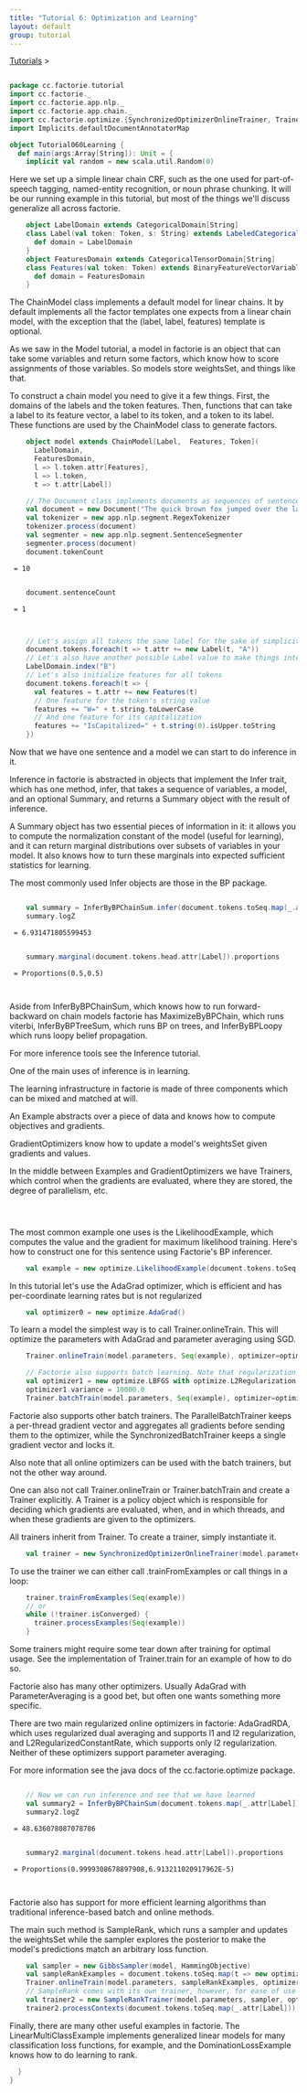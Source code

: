 ```yaml
---
title: "Tutorial 6: Optimization and Learning"
layout: default
group: tutorial
---
```


<a href="{{ site.baseurl }}/tutorial.html">Tutorials</a> &gt;

```scala

package cc.factorie.tutorial
import cc.factorie._
import cc.factorie.app.nlp._
import cc.factorie.app.chain._
import cc.factorie.optimize.{SynchronizedOptimizerOnlineTrainer, Trainer, SampleRankTrainer}
import Implicits.defaultDocumentAnnotatorMap

object Tutorial060Learning {
  def main(args:Array[String]): Unit = {
    implicit val random = new scala.util.Random(0)

```

 Here we set up a simple linear chain CRF, such as the one used for part-of-speech tagging,
named-entity recognition, or noun phrase chunking. It will be our running example in this
tutorial, but most of the things we'll discuss generalize all across factorie.

```scala
    object LabelDomain extends CategoricalDomain[String]
    class Label(val token: Token, s: String) extends LabeledCategoricalVariable(s) {
      def domain = LabelDomain
    }
    object FeaturesDomain extends CategoricalTensorDomain[String]
    class Features(val token: Token) extends BinaryFeatureVectorVariable[String] {
      def domain = FeaturesDomain
    }


```

 The ChainModel class implements a default model for linear chains.
It by default implements all the factor templates one expects from a linear chain model,
with the exception that the (label, label, features) template is optional.

As we saw in the Model tutorial, a model in factorie is an object that
can take some variables and return some factors, which know how to score
assignments of those variables. So models store weightsSet, and things like that.

To construct a chain model you need to give it a few things. First, the domains
of the labels and the token features. Then, functions that can take a label to
its feature vector, a label to its token, and a token to its label. These functions
are used by the ChainModel class to generate factors.

```scala
    object model extends ChainModel[Label,  Features, Token](
      LabelDomain,
      FeaturesDomain,
      l => l.token.attr[Features],
      l => l.token,
      t => t.attr[Label])

    // The Document class implements documents as sequences of sentences and tokens.
    val document = new Document("The quick brown fox jumped over the lazy dog.")
    val tokenizer = new app.nlp.segment.RegexTokenizer
    tokenizer.process(document)
    val segmenter = new app.nlp.segment.SentenceSegmenter
    segmenter.process(document)
    document.tokenCount

``` 

 `` = 10`` 

```scala

    document.sentenceCount

``` 

 `` = 1`` 

```scala


    // Let's assign all tokens the same label for the sake of simplicity
    document.tokens.foreach(t => t.attr += new Label(t, "A"))
    // Let's also have another possible Label value to make things interesting
    LabelDomain.index("B")
    // Let's also initialize features for all tokens
    document.tokens.foreach(t => {
      val features = t.attr += new Features(t)
      // One feature for the token's string value
      features += "W=" + t.string.toLowerCase
      // And one feature for its capitalization
      features += "IsCapitalized=" + t.string(0).isUpper.toString
    })


```


Now that we have one sentence and a model we can start to do inference in it.

Inference in factorie is abstracted in objects that implement the Infer trait,
which has one method, infer, that takes a sequence of variables, a model, and an
optional Summary, and returns a Summary object with the result of inference.

A Summary object has two essential pieces of information in it: it allows you to
compute the normalization constant of the model (useful for learning), and it can
return marginal distributions over subsets of variables in your model. It also
knows how to turn these marginals into expected sufficient statistics for learning.

The most commonly used Infer objects are those in the BP package.

```scala

    val summary = InferByBPChainSum.infer(document.tokens.toSeq.map(_.attr[Label]), model)
    summary.logZ

``` 

 `` = 6.931471805599453`` 

```scala

    summary.marginal(document.tokens.head.attr[Label]).proportions

``` 

 `` = Proportions(0.5,0.5)`` 

```scala



```


Aside from InferByBPChainSum, which knows how to run forward-backward on chain models
factorie has MaximizeByBPChain, which runs viterbi, InferByBPTreeSum, which runs BP on
trees, and InferByBPLoopy which runs loopy belief propagation.

For more inference tools see the Inference tutorial.


One of the main uses of inference is in learning.

The learning infrastructure in factorie is made of three components which can
be mixed and matched at will.

An Example abstracts over a piece of data and knows how to compute objectives
and gradients.

GradientOptimizers know how to update a model's weightsSet given gradients and values.

In the middle between Examples and GradientOptimizers we have Trainers, which control
when the gradients are evaluated, where they are stored, the degree of parallelism, etc.

```scala




```


The most common example one uses is the LikelihoodExample, which computes the value and the
gradient for maximum likelihood training. Here's how to construct one for this sentence
using Factorie's BP inferencer.

```scala
    val example = new optimize.LikelihoodExample(document.tokens.toSeq.map(_.attr[Label]), model, InferByBPChainSum)


```

 In this tutorial let's use the AdaGrad optimizer, which is efficient and has
per-coordinate learning rates but is not regularized

```scala
    val optimizer0 = new optimize.AdaGrad()


```


To learn a model the simplest way is to call Trainer.onlineTrain. This will optimize the
parameters with AdaGrad and parameter averaging using SGD.

```scala
    Trainer.onlineTrain(model.parameters, Seq(example), optimizer=optimizer0)

    // Factorie also supports batch learning. Note that regularization is built into the optimizer
    val optimizer1 = new optimize.LBFGS with optimize.L2Regularization
    optimizer1.variance = 10000.0
    Trainer.batchTrain(model.parameters, Seq(example), optimizer=optimizer1)


```


Factorie also supports other batch trainers. The ParallelBatchTrainer keeps a per-thread
gradient vector and aggregates all gradients before sending them to the optimizer, while
the SynchronizedBatchTrainer keeps a single gradient vector and locks it.

Also note that all online optimizers can be used with the batch trainers, but not the
other way around.

One can also not call Trainer.onlineTrain or Trainer.batchTrain and create a Trainer
explicitly. A Trainer is a policy object which is responsible for deciding which gradients
are evaluated, when, and in which threads, and when these gradients are given to the optimizers.

All trainers inherit from Trainer. To create a trainer, simply instantiate it.

```scala
    val trainer = new SynchronizedOptimizerOnlineTrainer(model.parameters, optimizer0)

```


To use the trainer we can either call .trainFromExamples or call things in a loop:

```scala
    trainer.trainFromExamples(Seq(example))
    // or
    while (!trainer.isConverged) {
      trainer.processExamples(Seq(example))
    }

```


Some trainers might require some tear down after training for optimal usage. See the implementation
of Trainer.train for an example of how to do so.


Factorie also has many other optimizers. Usually AdaGrad with ParameterAveraging is a good bet,
but often one wants something more specific.

There are two main regularized online optimizers in factorie: AdaGradRDA, which uses regularized
dual averaging and supports l1 and l2 regularization, and L2RegularizedConstantRate, which supports
only l2 regularization. Neither of these optimizers support parameter averaging.

For more information see the java docs of the cc.factorie.optimize package.

```scala

    // Now we can run inference and see that we have learned
    val summary2 = InferByBPChainSum(document.tokens.map(_.attr[Label]).toIndexedSeq, model)
    summary2.logZ

``` 

 `` = 48.636078087078786`` 

```scala

    summary2.marginal(document.tokens.head.attr[Label]).proportions

``` 

 `` = Proportions(0.9999308678897908,6.913211020917962E-5)`` 

```scala



```


Factorie also has support for more efficient learning algorithms than traditional
inference-based batch and online methods.

The main such method is SampleRank, which runs a sampler and updates the weightsSet
while the sampler explores the posterior to make the model's predictions match an
arbitrary loss function.

```scala
    val sampler = new GibbsSampler(model, HammingObjective)
    val sampleRankExamples = document.tokens.toSeq.map(t => new optimize.SampleRankExample(t.attr[Label], sampler))
    Trainer.onlineTrain(model.parameters, sampleRankExamples, optimizer=optimizer0)
    // SampleRank comes with its own trainer, however, for ease of use
    val trainer2 = new SampleRankTrainer(model.parameters, sampler, optimizer0)
    trainer2.processContexts(document.tokens.toSeq.map(_.attr[Label]))


```


Finally, there are many other useful examples in factorie. The LinearMultiClassExample
implements generalized linear models for many classification loss functions, for example, and the
DominationLossExample knows how to do learning to rank.

```scala
  }
}
```

